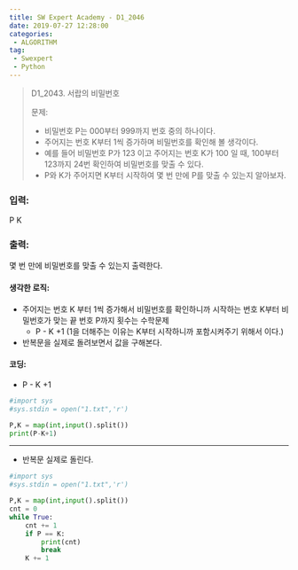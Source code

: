 ```yaml
---
title: SW Expert Academy - D1_2046
date: 2019-07-27 12:28:00
categories:
 - ALGORITHM
tag:
 - Swexpert
 - Python
---
```


> D1_2043. 서랍의 비밀번호
>
> 문제:
>
> - 비밀번호 P는 000부터 999까지 번호 중의 하나이다.
> - 주어지는 번호 K부터 1씩 증가하며 비밀번호를 확인해 볼 생각이다.
> - 예를 들어 비밀번호 P가 123 이고 주어지는 번호 K가 100 일 때, 100부터 123까지 24번 확인하여 비밀번호를 맞출 수 있다.
> - P와 K가 주어지면 K부터 시작하여 몇 번 만에 P를 맞출 수 있는지 알아보자.  

### 입력:

P K



### 출력:

몇 번 만에 비밀번호를 맞출 수 있는지 출력한다.



#### 생각한 로직:

- 주어지는 번호 K 부터 1씩 증가해서 비밀번호를 확인하니까 시작하는 번호 K부터 비밀번호가 맞는 끝 번호 P까지 횟수는 수학문제
  - P - K +1 (1을 더해주는 이유는 K부터 시작하니까 포함시켜주기 위해서 이다.)
- 반복문을 실제로 돌려보면서 값을 구해본다.



#### 코딩:

- P - K +1

```python
#import sys
#sys.stdin = open("1.txt",'r')

P,K = map(int,input().split())
print(P-K+1)
```

------

- 반복문 실제로 돌린다.

```python
#import sys
#sys.stdin = open("1.txt",'r')

P,K = map(int,input().split())
cnt = 0
while True:
    cnt += 1
    if P == K:
        print(cnt)
        break
    K += 1
```



[출처]: https://www.swexpertacademy.com/